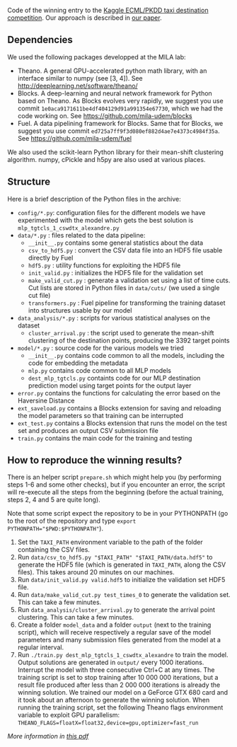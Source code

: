 Code of the winning entry to the [Kaggle ECML/PKDD taxi destination competition](https://www.kaggle.com/c/pkdd-15-predict-taxi-service-trajectory-i). Our approach is described in [our paper](http://arxiv.org/abs/1508.00021).

## Dependencies

We used the following packages developped at the MILA lab:

* Theano. A general GPU-accelerated python math library, with an interface similar to numpy (see [3, 4]). See <http://deeplearning.net/software/theano/>
* Blocks. A deep-learning and neural network framework for Python based on Theano. As Blocks evolves very rapidly, we suggest you use commit `1e0aca9171611be4df404129d91a991354e67730`, which we had the code working on. See <https://github.com/mila-udem/blocks>
* Fuel. A data pipelining framework for Blocks. Same that for Blocks, we suggest you use commit `ed725a7ff9f3d080ef882d4ae7e4373c4984f35a`. See <https://github.com/mila-udem/fuel>

We also used the scikit-learn Python library for their mean-shift clustering algorithm. numpy, cPickle and h5py are also used at various places.


## Structure

Here is a brief description of the Python files in the archive:

* `config/*.py`: configuration files for the different models we have experimented with the model which gets the best solution is `mlp_tgtcls_1_cswdtx_alexandre.py`
* `data/*.py` : files related to the data pipeline:
  * `__init__.py` contains some general statistics about the data
  * `csv_to_hdf5.py` : convert the CSV data file into an HDF5 file usable directly by Fuel
  * `hdf5.py` : utility functions for exploiting the HDF5 file
  * `init_valid.py` : initializes the HDF5 file for the validation set
  * `make_valid_cut.py` : generate a validation set using a list of time cuts. Cut lists are stored in Python files in `data/cuts/` (we used a single cut file)
  * `transformers.py` : Fuel pipeline for transforming the training dataset into structures usable by our model
* `data_analysis/*.py` : scripts for various statistical analyses on the dataset
  * `cluster_arrival.py` : the script used to generate the mean-shift clustering of the destination points, producing the 3392 target points
* `model/*.py` : source code for the various models we tried
  * `__init__.py` contains code common to all the models, including the code for embedding the metadata
  * `mlp.py` contains code common to all MLP models
  * `dest_mlp_tgtcls.py` containts code for our MLP destination prediction model using target points for the output layer
* `error.py` contains the functions for calculating the error based on the Haversine Distance
* `ext_saveload.py` contains a Blocks extension for saving and reloading the model parameters so that training can be interrupted
* `ext_test.py` contains a Blocks extension that runs the model on the test set and produces an output CSV submission file
* `train.py` contains the main code for the training and testing
  
## How to reproduce the winning results?

There is an helper script `prepare.sh` which might help you (by performing steps 1-6 and some other checks), but if you encounter an error, the script will re-execute all the steps from the beginning (before the actual training, steps 2, 4 and 5 are quite long).

Note that some script expect the repository to be in your PYTHONPATH (go to the root of the repository and type `export PYTHONPATH="$PWD:$PYTHONPATH"`).
  
1. Set the `TAXI_PATH` environment variable to the path of the folder containing the CSV files.
2. Run `data/csv_to_hdf5.py "$TAXI_PATH" "$TAXI_PATH/data.hdf5"` to generate the HDF5 file (which is generated in `TAXI_PATH`, along the CSV files). This takes around 20 minutes on our machines.
3. Run `data/init_valid.py valid.hdf5` to initialize the validation set HDF5 file.
4. Run `data/make_valid_cut.py test_times_0` to generate the validation set. This can take a few minutes.
5. Run `data_analysis/cluster_arrival.py` to generate the arrival point clustering. This can take a few minutes.
6. Create a folder `model_data` and a folder `output` (next to the training script), which will receive respectively a regular save of the model parameters and many submission files generated from the model at a regular interval.
7. Run `./train.py dest_mlp_tgtcls_1_cswdtx_alexandre` to train the model. Output solutions are generated in `output/` every 1000 iterations. Interrupt the model with three consecutive Ctrl+C at any times. The training script is set to stop training after 10 000 000 iterations, but a result file produced after less than 2 000 000 iterations is already the winning solution. We trained our model on a GeForce GTX 680 card and it took about an afternoon to generate the winning solution.
   When running the training script, set the following Theano flags environment variable to exploit GPU parallelism:
   `THEANO_FLAGS=floatX=float32,device=gpu,optimizer=fast_run`

*More information in [this pdf](https://github.com/adbrebs/taxi/blob/master/doc/short_report.pdf)*
